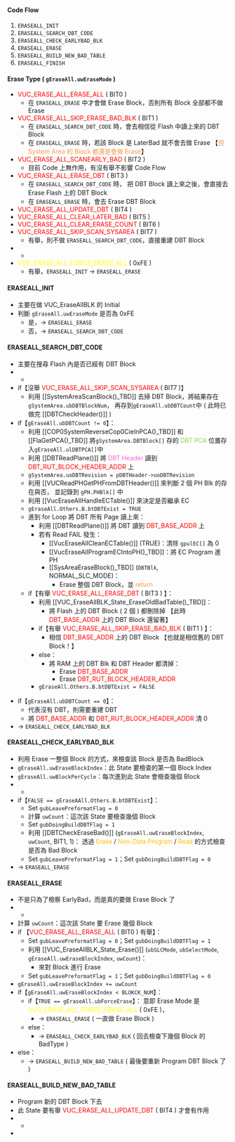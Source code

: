 #### Code Flow
1. `ERASEALL_INIT`
2. `ERASEALL_SEARCH_DBT_CODE`
3. `ERASEALL_CHECK_EARLYBAD_BLK`
4. `ERASEALL_ERASE`
5. `ERASEALL_BUILD_NEW_BAD_TABLE`
6. `ERASEALL_FINISH`
#### Erase Type ( `gEraseAll.uwEraseMode` )
- <font color="#ff0000">VUC_ERASE_ALL_ERASE_ALL</font> ( BIT0 )
	- 在 `ERASEALL_ERASE` 中才會做 Erase Block，否則所有 Block 全部都不做 Erase
- <font color="#ff0000">VUC_ERASE_ALL_SKIP_ERASE_BAD_BLK</font> ( BIT1 )
	- 在 `ERASEALL_SEARCH_DBT_CODE` 時，會去相信從 Flash 中讀上來的 DBT Block
	- 在 `ERASEALL_ERASE` 時，若該 Block 是 LaterBad 就不會去做 Erase
		  【<font color="#f79646">但 System Area 的 Block 都還是會做 Erase</font>】
- <font color="#ff0000">VUC_ERASE_ALL_SCANEARLY_BAD</font> ( BIT2 )
	- 目前 Code 上無作用，有沒有舉不影響 Code Flow
- <font color="#ff0000">VUC_ERASE_ALL_ERASE_DBT</font> ( BIT3 )
	- 在 `ERASEALL_SEARCH_DBT_CODE` 時，
		  把 DBT Block 讀上來之後，會直接去 Erase Flash 上的 DBT Block
	- 在 `ERASEALL_ERASE` 時，會去 Erase DBT Block
- <font color="#ff0000">VUC_ERASE_ALL_UPDATE_DBT</font> ( BIT4 )
- <font color="#ff0000">VUC_ERASE_ALL_CLEAR_LATER_BAD</font> ( BIT5 )
- <font color="#ff0000">VUC_ERASE_ALL_CLEAR_ERASE_COUNT</font> ( BIT6 )
- <font color="#ff0000">VUC_ERASE_ALL_SKIP_SCAN_SYSAREA</font> ( BIT7 )
	- 有舉，則不做 `ERASEALL_SEARCH_DBT_CODE`，直接重建 DBT Block
- -
- <font color="#ffff00">VUC_ERASE_ALL_FORCE_ERASE_ALL</font> ( 0xFE )
	- 有舉，`ERASEALL_INIT` -> `ERASEALL_ERASE`
#### ERASEALL_INIT
* 主要在做 VUC_EraseAllBLK 的 Initial
* 判斷 `gEraseAll.uwEraseMode` 是否為 0xFE
	* 是，-> `ERASEALL_ERASE`
	* 否，-> `ERASEALL_SEARCH_DBT_CODE`
#### ERASEALL_SEARCH_DBT_CODE
* 主要在搜尋 Flash 內是否已經有 DBT Block
* -
* if【沒舉 <font color="#ff0000">VUC_ERASE_ALL_SKIP_SCAN_SYSAREA</font> ( BIT7 )】
	* 利用 [[SystemAreaScanBlock()_TBD]] 去掃 DBT Block，將結果存在`gSystemArea.ubDBTBlockNum`，
		  再存到`gEraseAll.ubDBTCount`中 ( 此時已做完 [[DBTCheckHeader()]] )
* if【`gEraseAll.ubDBTCount != 0`】：
	* 利用 [[COP0SystemReverseCop0CieInPCA()_TBD]] 和 [[FlaGetPCA()_TBD]] 將`gSystemArea.DBTBlock[]` 存的 <font color="#92d050">DBT PCA </font>位置存入`gEraseAll.ulDBTPCA[]`中
	* 利用 [[DBTReadPlane()]] 將 <font color="#f666d4">DBT Header</font> 讀到 <font color="#ff0000">DBT_RUT_BLOCK_HEADER_ADDR</font> 上
	* `gSystemArea.uoDBTRevision = pDBTHeader->uoDBTRevision`
	* 利用 [[VUCReadPHGetPHFromDBTHeader()]] 來判斷 2 個 PH Blk 的存在與否，
		  並記錄到 `gPH.PHBlk[]` 中
	- 利用 [[VucEraseAllHandleECTable()]] 來決定是否繼承 EC
	- `gEraseAll.Others.B.btDBTExist = TRUE`
	- 進到 for Loop 將 DBT 所有 Page 讀上來：
		- 利用 [[DBTReadPlane()]] 將 DBT 讀到 <font color="#ff0000">DBT_BASE_ADDR</font> 上
		- 若有 Read FAIL 發生：
			- [[VucEraseAllCleanECTable()]] (TRUE)：清除 `gpulEC[]` 為 0
			- [[VucEraseAllProgramECIntoPH()_TBD]]：將 EC Program 進 PH
			- [[SysAreaEraseBlock()_TBD]] (`DBTBlk`, NORMAL_SLC_MODE)：
				- Erase 整個 DBT Block，並 <font color="#f79646">return</font>
	- if【有舉 <font color="#ff0000">VUC_ERASE_ALL_ERASE_DBT</font> ( BIT3 ) 】：
		- 利用 [[VUC_EraseAllBLK_State_EraseOldBadTable()_TBD]]：
			- 將 Flash 上的 DBT Block ( 2 個 ) 都刪除掉
				  【此時 <font color="#ff0000">DBT_BASE_ADDR</font> 上的 DBT Block 還留著】
		- if【有舉 <font color="#ff0000">VUC_ERASE_ALL_SKIP_ERASE_BAD_BLK</font> ( BIT1 ) 】：
			- 相信 <font color="#ff0000">DBT_BASE_ADDR</font> 上的 DBT Block
				  【也就是相信舊的 DBT Block！】
		- else：
			- 將 RAM 上的 DBT Blk 和 DBT Header 都清掉：
				- Erase <font color="#ff0000">DBT_BASE_ADDR</font> 
				- Erase <font color="#ff0000">DBT_RUT_BLOCK_HEADER_ADDR</font> 
		- `gEraseAll.Others.B.btDBTExist = FALSE`
- if【`gEraseAll.ubDBTCount == 0`】：
	- 代表沒有 DBT，則需要重建 DBT
	- 將 <font color="#ff0000">DBT_BASE_ADDR</font> 和 <font color="#ff0000">DBT_RUT_BLOCK_HEADER_ADDR</font> 清 0 
- -> `ERASEALL_CHECK_EARLYBAD_BLK`
#### ERASEALL_CHECK_EARLYBAD_BLK
- 利用 Erase 一整個 Block 的方式，來檢查該 Block 是否為 BadBlock
- `gEraseAll.uwEraseBlockIndex`：此 State 要檢查的第一個 Block Index
- `gEraseAll.uwBlockPerCycle`：每次進到此 State 會檢查幾個 Block
- -
- if【`FALSE == gEraseAAll.Others.B.btDBTExist`】：
	- Set `gubLeavePreformatFlag = 0`
	- 計算 `uwCount`：這次該 State 要檢查幾個 Block
	- Set `gubDoingBuildDBTFlag = 1`
	- 利用 [[DBTCheckEraseBad()]] (`gEraseAll.uwEraseBlockIndex`, `uwCount`, BIT1, 1)：
		  透過 <font color="#ffc000">Erase</font> / <font color="#ffc000">Non-Data Program</font> / <font color="#ffc000">Read</font> 的方式檢查是否為 Bad Block
	- Set `gubLeavePreformatFlag = 1`；Set `gubDoingBuildDBTFlag = 0`
- -> `ERASEALL_ERASE`
#### ERASEALL_ERASE
- 不是只為了檢察 EarlyBad，而是真的要做 Erase Block 了
- -
- 計算 `uwCount`：這次該 State 要 Erase 幾個 Block
- if 【<font color="#ff0000">VUC_ERASE_ALL_ERASE_ALL</font> ( BIT0 ) 有舉】：
	- Set `gubLeavePreformatFlag = 0`；Set `gubDoingBuildDBTFlag = 1`
	- 利用 [[VUC_EraseAllBLK_State_Erase()]] 
		  (`ubSLCMode`, `ubSelectMode`, `gEraseAll.uwEraseBlockIndex`, `uwCount`)：
		- 來對 Block 進行 Erase
	- Set `gubLeavePreformatFlag = 1`；Set `gubDoingBuildDBTFlag = 0`
- `gEraseAll.uwEraseBlockIndex += uwCount`
- if【`gEraseAll.uwEraseBlockIndex < BLOKCK_NUM`】：
	- if【`TRUE == gEraseAll.ubForceErase`】：
		  意即 Erase Mode 是 <font color="#ffff00">VUC_ERASE_ALL_FORCE_ERASE_ALL</font> ( 0xFE )，
		- -> `ERASEALL_ERASE` ( 一直做 Erase Block )
	- else：
		- -> `ERASEALL_CHECK_EARLYBAD_BLK` ( 回去檢查下幾個 Block 的 BadType )
- else：
	- -> `ERASEALL_BUILD_NEW_BAD_TABLE` ( 最後要重新 Program DBT Block 了 )
#### ERASEALL_BUILD_NEW_BAD_TABLE
* Program 新的 DBT Block 下去
* 此 State 要有舉 <font color="#ff0000">VUC_ERASE_ALL_UPDATE_DBT</font> ( BIT4 ) 才會有作用
* -
* 